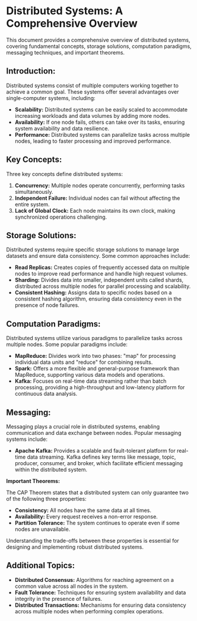 # Distributed Systems: A Comprehensive Overview

This document provides a comprehensive overview of distributed systems, covering fundamental concepts, storage solutions, computation paradigms, messaging techniques, and important theorems.

## Introduction:

Distributed systems consist of multiple computers working together to achieve a common goal. These systems offer several advantages over single-computer systems, including:

* **Scalability:** Distributed systems can be easily scaled to accommodate increasing workloads and data volumes by adding more nodes.
* **Availability:** If one node fails, others can take over its tasks, ensuring system availability and data resilience.
* **Performance:** Distributed systems can parallelize tasks across multiple nodes, leading to faster processing and improved performance.

## Key Concepts:

Three key concepts define distributed systems:

1. **Concurrency:** Multiple nodes operate concurrently, performing tasks simultaneously.
2. **Independent Failure:** Individual nodes can fail without affecting the entire system.
3. **Lack of Global Clock:** Each node maintains its own clock, making synchronized operations challenging.

## Storage Solutions:

Distributed systems require specific storage solutions to manage large datasets and ensure data consistency. Some common approaches include:

* **Read Replicas:** Creates copies of frequently accessed data on multiple nodes to improve read performance and handle high request volumes.
* **Sharding:** Divides data into smaller, independent units called shards, distributed across multiple nodes for parallel processing and scalability.
* **Consistent Hashing:** Assigns data to specific nodes based on a consistent hashing algorithm, ensuring data consistency even in the presence of node failures.

## Computation Paradigms:

Distributed systems utilize various paradigms to parallelize tasks across multiple nodes. Some popular paradigms include:

* **MapReduce:** Divides work into two phases: "map" for processing individual data units and "reduce" for combining results.
* **Spark:** Offers a more flexible and general-purpose framework than MapReduce, supporting various data models and operations.
* **Kafka:** Focuses on real-time data streaming rather than batch processing, providing a high-throughput and low-latency platform for continuous data analysis.

##  Messaging:

Messaging plays a crucial role in distributed systems, enabling communication and data exchange between nodes. Popular messaging systems include:

* **Apache Kafka:** Provides a scalable and fault-tolerant platform for real-time data streaming. Kafka defines key terms like message, topic, producer, consumer, and broker, which facilitate efficient messaging within the distributed system.

**Important Theorems:**

The CAP Theorem states that a distributed system can only guarantee two of the following three properties:

* **Consistency:** All nodes have the same data at all times.
* **Availability:** Every request receives a non-error response.
* **Partition Tolerance:** The system continues to operate even if some nodes are unavailable.

Understanding the trade-offs between these properties is essential for designing and implementing robust distributed systems.

## Additional Topics:

* **Distributed Consensus:** Algorithms for reaching agreement on a common value across all nodes in the system.
* **Fault Tolerance:** Techniques for ensuring system availability and data integrity in the presence of failures.
* **Distributed Transactions:** Mechanisms for ensuring data consistency across multiple nodes when performing complex operations.

